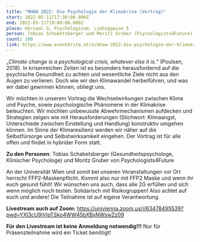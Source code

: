 ```yaml
---
title: "MHAW 2022: Die Psychologie der Klimakrise (Vortrag)"
start: 2022-05-11T17:30:00.000Z
end: 2022-05-11T19:00:00.000Z
place: Hörsaal G, Psychologicum, Liebiggasse 5
person: Tobias Schabetsberger und Moritz Gruber (Psychologists4Future)
count: 100
link: https://www.eventbrite.at/e/mhaw-2022-die-psychologie-der-klimakrise-vortrag-hybrid-tickets-331352733947
---
```

„*Climate change is a psychological crisis, whatever else it is*.“ (Poulsen, 2018). In krisenreichen Zeiten ist es besonders herausfordernd auf die psychische Gesundheit zu achten und wesentliche Ziele nicht aus den Augen zu verlieren. Doch wie wir den Klimawandel herbeiführen, und was wir dabei gewinnen können, obliegt uns. 

 Wir möchten in unserem Vortrag die Wechselwirkungen zwischen Klima und Psyche, sowie psychologische Phänomene in der Klimakrise beleuchten. Wir möchten unbewusste Abwehrmechanismen aufdecken und Strategien zeigen wie mit Herausforderungen (Stichwort: Klimaangst, Unterschiede zwischen Einstellung und Handlung) konstruktiv umgehen können. Im Sinne der Klimaresilienz werden wir näher auf die Selbstfürsorge und Selbstwirksamkeit eingehen. Der Vortrag ist für alle offen und findet in hybrider Form statt.

**Zu den Personen**: Tobias Schabetsberger (Gesundheitspsychologe, Klinischer Psychologe) und Moritz Gruber von Psychologists4Future

An der Universität Wien und somit bei unseren Veranstaltungen vor Ort herrscht FFP2-Maskenpflicht. Kommt also nur mit FFP2 Maske und wenn ihr euch gesund fühlt! Wir wünschen uns auch, dass alle 2G erfüllen und sich wenn möglich noch testen. Solidarisch mit Risikogruppen! Also achtet auf euch und andere! Die Teilnahme ist auf eigene Verantwortung.

**Livestream auch auf Zoom:** https://univienna.zoom.us/j/63478495539?pwd=YXl3cU9jVlpTSko4WW45bXBxNWswZz09 

**Für den Livestream ist keine Anmeldung notwendig!!!** Nur für Präsenzteilnahme wird ein Ticket benötigt!